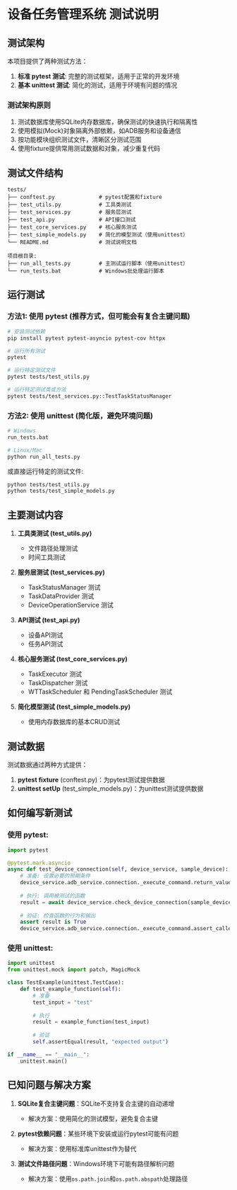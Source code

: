 # 设备任务管理系统 测试说明

## 测试架构

本项目提供了两种测试方法：

1. **标准 pytest 测试**: 完整的测试框架，适用于正常的开发环境
2. **基本 unittest 测试**: 简化的测试，适用于环境有问题的情况

### 测试架构原则

1. 测试数据库使用SQLite内存数据库，确保测试的快速执行和隔离性
2. 使用模拟(Mock)对象隔离外部依赖，如ADB服务和设备通信
3. 按功能模块组织测试文件，清晰区分测试范围
4. 使用fixture提供常用测试数据和对象，减少重复代码

## 测试文件结构

```
tests/
├── conftest.py              # pytest配置和fixture
├── test_utils.py            # 工具类测试
├── test_services.py         # 服务层测试
├── test_api.py              # API接口测试  
├── test_core_services.py    # 核心服务测试
├── test_simple_models.py    # 简化的模型测试（使用unittest）
└── README.md                # 测试说明文档

项目根目录:
├── run_all_tests.py         # 主测试运行脚本（使用unittest）
└── run_tests.bat            # Windows批处理运行脚本
```

## 运行测试

### 方法1: 使用 pytest (推荐方式，但可能会有复合主键问题)

```bash
# 安装测试依赖
pip install pytest pytest-asyncio pytest-cov httpx

# 运行所有测试
pytest

# 运行特定测试文件
pytest tests/test_utils.py

# 运行特定测试类或方法
pytest tests/test_services.py::TestTaskStatusManager
```

### 方法2: 使用 unittest (简化版，避免环境问题)

```bash
# Windows
run_tests.bat

# Linux/Mac
python run_all_tests.py
```

或直接运行特定的测试文件:

```bash
python tests/test_utils.py
python tests/test_simple_models.py
```

## 主要测试内容

1. **工具类测试 (test_utils.py)**
   - 文件路径处理测试
   - 时间工具测试

2. **服务层测试 (test_services.py)**
   - TaskStatusManager 测试
   - TaskDataProvider 测试
   - DeviceOperationService 测试

3. **API测试 (test_api.py)**
   - 设备API测试
   - 任务API测试

4. **核心服务测试 (test_core_services.py)**
   - TaskExecutor 测试
   - TaskDispatcher 测试
   - WTTaskScheduler 和 PendingTaskScheduler 测试

5. **简化模型测试 (test_simple_models.py)**
   - 使用内存数据库的基本CRUD测试

## 测试数据

测试数据通过两种方式提供：

1. **pytest fixture** (conftest.py)：为pytest测试提供数据
2. **unittest setUp** (test_simple_models.py)：为unittest测试提供数据

## 如何编写新测试

### 使用 pytest:

```python
import pytest

@pytest.mark.asyncio
async def test_device_connection(self, device_service, sample_device):
    # 准备: 设置必要的预期条件
    device_service.adb_service.connection._execute_command.return_value = f"{sample_device.device_id}\tdevice"
    
    # 执行: 调用被测试的函数
    result = await device_service.check_device_connection(sample_device)
    
    # 验证: 检查函数的行为和输出
    assert result is True
    device_service.adb_service.connection._execute_command.assert_called_once()
```

### 使用 unittest:

```python
import unittest
from unittest.mock import patch, MagicMock

class TestExample(unittest.TestCase):
    def test_example_function(self):
        # 准备
        test_input = "test"
        
        # 执行
        result = example_function(test_input)
        
        # 验证
        self.assertEqual(result, "expected output")

if __name__ == "__main__":
    unittest.main()
```

## 已知问题与解决方案

1. **SQLite复合主键问题**：SQLite不支持复合主键的自动递增
   - 解决方案：使用简化的测试模型，避免复合主键

2. **pytest依赖问题**：某些环境下安装或运行pytest可能有问题
   - 解决方案：使用标准库unittest作为替代

3. **测试文件路径问题**：Windows环境下可能有路径解析问题
   - 解决方案：使用`os.path.join`和`os.path.abspath`处理路径 